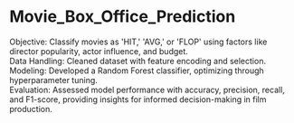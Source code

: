 # Movie_Box_Office_Prediction
Objective: Classify movies as 'HIT,' 'AVG,' or 'FLOP' using factors like director popularity, actor influence, and budget.
<br>
Data Handling: Cleaned dataset with feature encoding and selection.
<br>
Modeling: Developed a Random Forest classifier, optimizing through hyperparameter tuning.
<br>
Evaluation: Assessed model performance with accuracy, precision, recall, and F1-score, providing insights for informed decision-making in film production.
